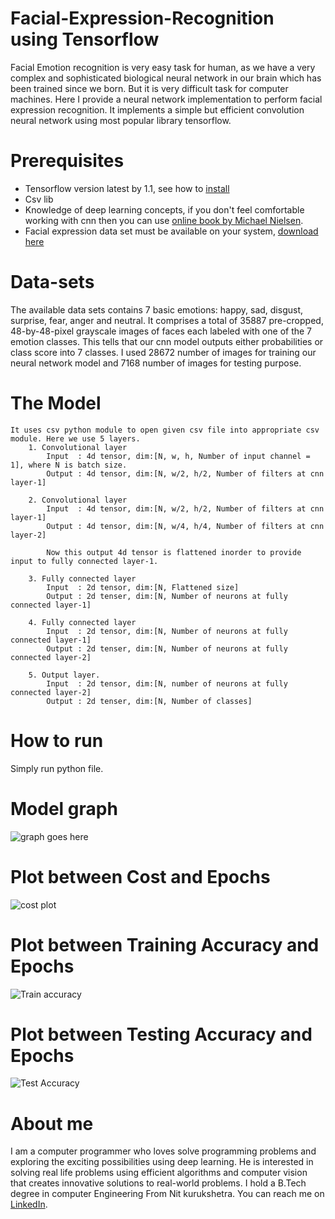 # Facial-Expression-Recognition using Tensorflow
	
Facial Emotion recognition is very easy task for human, as we have a very complex and sophisticated biological neural network in our brain which has been trained since we born. But it is very difficult task for computer machines. Here I provide a neural network implementation to perform facial expression recognition. It implements a simple but efficient convolution neural network using most popular library tensorflow.

# Prerequisites
* Tensorflow version latest by 1.1, see how to [install](https://www.tensorflow.org/install/)
* Csv lib
* Knowledge of deep learning concepts, if you don't feel comfortable working with cnn then you can use [online book by Michael Nielsen](http://neuralnetworksanddeeplearning.com/index.html).
* Facial expression data set must be available on your system, [download here](https://www.kaggle.com/c/challenges-in-representation-learning-facial-expression-recognition-challenge)

# Data-sets
The available data sets contains 7 basic emotions: happy, sad, disgust, surprise, fear, anger and neutral. It comprises a total of 35887 pre-cropped, 48-by-48-pixel grayscale images of faces each labeled with one of the 7 emotion classes. This tells that our cnn model outputs either probabilities or class score into 7 classes. I used 28672 number of images for training our neural network model and 7168 number of images for testing purpose.

# The Model
	It uses csv python module to open given csv file into appropriate csv module. Here we use 5 layers.
		1. Convolutional layer 
			Input  : 4d tensor, dim:[N, w, h, Number of input channel = 1], where N is batch size.
			Output : 4d tensor, dim:[N, w/2, h/2, Number of filters at cnn layer-1]

		2. Convolutional layer 
			Input  : 4d tensor, dim:[N, w/2, h/2, Number of filters at cnn layer-1]
			Output : 4d tensor, dim:[N, w/4, h/4, Number of filters at cnn layer-2]

			Now this output 4d tensor is flattened inorder to provide input to fully connected layer-1.

		3. Fully connected layer
			Input  : 2d tensor, dim:[N, Flattened size]
			Output : 2d tenser, dim:[N, Number of neurons at fully connected layer-1]

		4. Fully connected layer
			Input  : 2d tensor, dim:[N, Number of neurons at fully connected layer-1]
			Output : 2d tenser, dim:[N, Number of neurons at fully connected layer-2]

		5. Output layer.
			Input  : 2d tensor, dim:[N, number of neurons at fully connected layer-2]
			Output : 2d tenser, dim:[N, Number of classes]

# How to run
Simply run python file.

# Model graph
![graph goes here](https://github.com/Devbishnoi29/Facial-Expression-Recognition/blob/master/images/tfgraph.png)

# Plot between Cost and Epochs
![cost plot](https://github.com/Devbishnoi29/Facial-Expression-Recognition/blob/master/images/Cost.PNG)

# Plot between Training Accuracy and Epochs
![Train accuracy](https://github.com/Devbishnoi29/Facial-Expression-Recognition/blob/master/images/TrainAcc.PNG)

# Plot between Testing Accuracy and Epochs
![Test Accuracy](https://github.com/Devbishnoi29/Facial-Expression-Recognition/blob/master/images/TestAcc.PNG)

# About me
I am a computer programmer who loves solve programming problems and exploring the exciting possibilities using deep learning. He is interested in solving real life problems using efficient algorithms and computer vision that creates innovative solutions to real-world problems. I hold a B.Tech degree in computer Engineering From Nit kurukshetra. You can reach me on [LinkedIn](https://www.linkedin.com/in/devi-lal-468596126/).